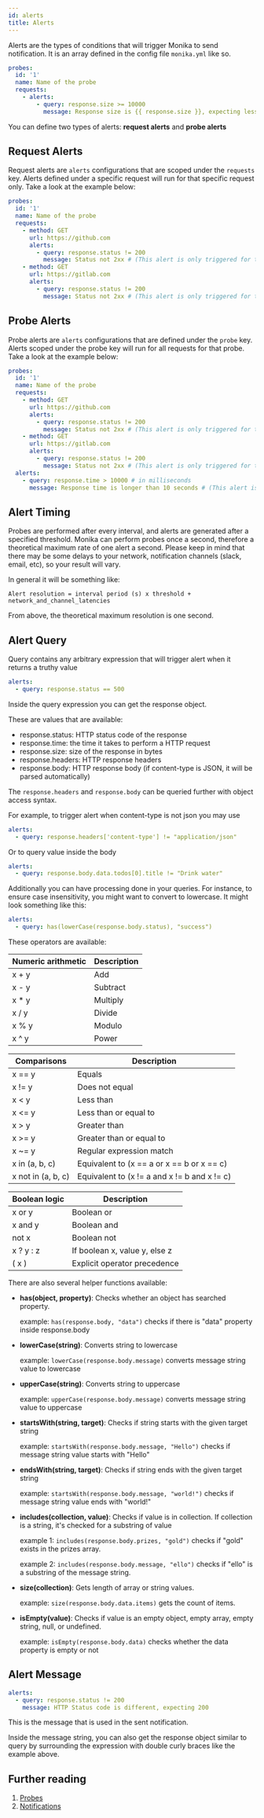 ```yaml
---
id: alerts
title: Alerts
---
```


Alerts are the types of conditions that will trigger Monika to send notification. It is an array defined in the config file `monika.yml` like so.

```yaml
probes:
  id: '1'
  name: Name of the probe
  requests:
    - alerts:
        - query: response.size >= 10000
          message: Response size is {{ response.size }}, expecting less than 10000
```

You can define two types of alerts: **request alerts** and **probe alerts**

## Request Alerts

Request alerts are `alerts` configurations that are scoped under the `requests` key. Alerts defined under a specific request will run for that specific request only. Take a look at the example below:

```yaml
probes:
  id: '1'
  name: Name of the probe
  requests:
    - method: GET
      url: https://github.com
      alerts:
        - query: response.status != 200
          message: Status not 2xx # (This alert is only triggered for the github.com request)
    - method: GET
      url: https://gitlab.com
      alerts:
        - query: response.status != 200
          message: Status not 2xx # (This alert is only triggered for the gitlab.com request)
```

## Probe Alerts

Probe alerts are `alerts` configurations that are defined under the `probe` key. Alerts scoped under the probe key will run for all requests for that probe. Take a look at the example below:

```yaml
probes:
  id: '1'
  name: Name of the probe
  requests:
    - method: GET
      url: https://github.com
      alerts:
        - query: response.status != 200
          message: Status not 2xx # (This alert is only triggered for the github.com request)
    - method: GET
      url: https://gitlab.com
      alerts:
        - query: response.status != 200
          message: Status not 2xx # (This alert is only triggered for the gitlab.com request)
  alerts:
    - query: response.time > 10000 # in milliseconds
      message: Response time is longer than 10 seconds # (This alert is triggered for all request)
```

## Alert Timing

Probes are performed after every interval, and alerts are generated after a specified threshold. Monika can perform probes once a second, therefore a theoretical maximum rate of one alert a second. Please keep in mind that there may be some delays to your network, notification channels (slack, email, etc), so your result will vary.

In general it will be something like:

```text
Alert resolution = interval period (s) x threshold + network_and_channel_latencies
```

From above, the theoretical maximum resolution is one second.

## Alert Query

Query contains any arbitrary expression that will trigger alert when it returns a truthy value

```yaml
alerts:
  - query: response.status == 500
```

Inside the query expression you can get the response object.

These are values that are available:

- response.status: HTTP status code of the response
- response.time: the time it takes to perform a HTTP request
- response.size: size of the response in bytes
- response.headers: HTTP response headers
- response.body: HTTP response body (if content-type is JSON, it will be parsed automatically)

The `response.headers` and `response.body` can be queried further with object access syntax.

For example, to trigger alert when content-type is not json you may use

```yaml
alerts:
  - query: response.headers['content-type'] != "application/json"
```

Or to query value inside the body

```yaml
alerts:
  - query: response.body.data.todos[0].title != "Drink water"
```

Additionally you can have processing done in your queries. For instance, to ensure case insensitivity, you might want to convert to lowercase. It might look something like this:

```yaml
alerts:
  - query: has(lowerCase(response.body.status), "success")
```

These operators are available:

| Numeric arithmetic | Description |
| ------------------ | ----------- |
| x + y              | Add         |
| x - y              | Subtract    |
| x \* y             | Multiply    |
| x / y              | Divide      |
| x % y              | Modulo      |
| x ^ y              | Power       |

| Comparisons        | Description                                  |
| ------------------ | -------------------------------------------- |
| x == y             | Equals                                       |
| x != y             | Does not equal                               |
| x < y              | Less than                                    |
| x <= y             | Less than or equal to                        |
| x > y              | Greater than                                 |
| x >= y             | Greater than or equal to                     |
| x ~= y             | Regular expression match                     |
| x in (a, b, c)     | Equivalent to (x == a or x == b or x == c)   |
| x not in (a, b, c) | Equivalent to (x != a and x != b and x != c) |

| Boolean logic | Description                   |
| ------------- | ----------------------------- |
| x or y        | Boolean or                    |
| x and y       | Boolean and                   |
| not x         | Boolean not                   |
| x ? y : z     | If boolean x, value y, else z |
| ( x )         | Explicit operator precedence  |

There are also several helper functions available:

- **has(object, property)**: Checks whether an object has searched property.

  example: `has(response.body, "data")` checks if there is "data" property inside response.body

- **lowerCase(string)**: Converts string to lowercase

  example: `lowerCase(response.body.message)` converts message string value to lowercase

- **upperCase(string)**: Converts string to uppercase

  example: `upperCase(response.body.message)` converts message string value to uppercase

- **startsWith(string, target)**: Checks if string starts with the given target string

  example: `startsWith(response.body.message, "Hello")` checks if message string value starts with "Hello"

- **endsWith(string, target)**: Checks if string ends with the given target string

  example: `startsWith(response.body.message, "world!")` checks if message string value ends with "world!"

- **includes(collection, value)**: Checks if value is in collection. If collection is a string, it's checked for a substring of value

  example 1: `includes(response.body.prizes, "gold")` checks if "gold" exists in the prizes array.

  example 2: `includes(response.body.message, "ello")` checks if "ello" is a substring of the message string.

- **size(collection)**: Gets length of array or string values.

  example: `size(response.body.data.items)` gets the count of items.

- **isEmpty(value)**: Checks if value is an empty object, empty array, empty string, null, or undefined.

  example: `isEmpty(response.body.data)` checks whether the data property is empty or not

## Alert Message

```yaml
alerts:
  - query: response.status != 200
    message: HTTP Status code is different, expecting 200
```

This is the message that is used in the sent notification.

Inside the message string, you can also get the response object similar to query by surrounding the expression with double curly braces like the example above.

## Further reading

1. [Probes](./probes)
2. [Notifications](./notifications)
